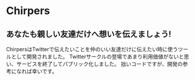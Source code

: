 # Chirpers
## あなたも親しい友達だけへ想いを伝えましょう!

ChirpersはTwitterで伝えたいことを仲のいい友達だけに伝えたい時に使うツールとして開発されました。
Twitterサークルの登場であまり利用価値がないと思い、サービスを終了してパブリック化しました。
拙いコードですが、開発の参考になれば幸いです。
